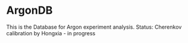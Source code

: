 # ArgonDB


This is the Database for Argon experiment analysis. 
Status:
    Cherenkov calibration by Hongxia - in progress
